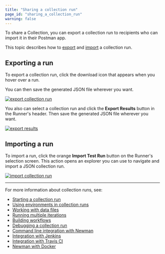 ```yaml
---
title: "Sharing a collection run"
page_id: "sharing_a_collection_run"
warning: false
---
```

To share a Collection, you can export a collection run to recipients who can import it in their Postman app.

This topic describes how to [export](#exporting-a-run) and [import](#importing-a-run) a collection run.

## Exporting a run

To export a collection run, click the download icon that appears when you hover over a run.

You can then save the generated JSON file wherever you want.

[![export collection run](https://s3.amazonaws.com/postman-static-getpostman-com/postman-docs/Collection_Run_Export.png)](https://s3.amazonaws.com/postman-static-getpostman-com/postman-docs/Collection_Run_Export.png)

You also can select a collection run and click the **Export Results** button in the Runner's header. Then save the generated JSON file wherever you want.

[![export results](https://s3.amazonaws.com/postman-static-getpostman-com/postman-docs/Collection_Run_Export_Results.png)](https://s3.amazonaws.com/postman-static-getpostman-com/postman-docs/Collection_Run_Export_Results.png)

## Importing a run

To import a run, click the orange **Import Test Run** button on the Runner's selection screen. This action opens an explorer you can use to navigate and import a JSON collection run.

[![import collection run](https://s3.amazonaws.com/postman-static-getpostman-com/postman-docs/Collection_Run_Import_Results.png)](https://s3.amazonaws.com/postman-static-getpostman-com/postman-docs/Collection_Run_Import_Results.png)

---
For more information about collection runs, see:

* [Starting a collection run](/docs/v6/postman/collection_runs/starting_a_collection_run)
* [Using environments in collection runs](/docs/postman/collection_runs/using_environments_in_collection_runs/)
* [Working with data files](/docs/v6/postman/collection_runs/working_with_data_files)
* [Running multiple iterations](/docs/v6/postman/collection_runs/running_multiple_iterations)
* [Building workflows](/docs/v6/postman/collection_runs/building_workflows)
* [Debugging a collection run](/docs/v6/postman/collection_runs/debugging_a_collection_run)
* [Command line integration with Newman](/docs/v6/postman/collection_runs/command_line_integration_with_newman)
* [Integration with Jenkins](/docs/v6/postman/collection_runs/integration_with_jenkins)
* [Integration with Travis CI](/docs/v6/postman/collection_runs/integration_with_travis)
* [Newman with Docker](/docs/v6/postman/collection_runs/newman_with_docker)
